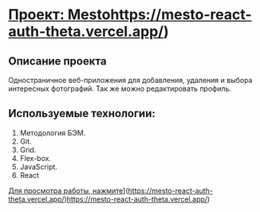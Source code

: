 # [Проект: Mesto](https://mesto-react-auth-theta.vercel.app/)https://mesto-react-auth-theta.vercel.app/)

## Описание проекта

Одностраничное веб-приложения для добавления, удаления и выбора интересных фотографий. Так же можно редактировать профиль.

## Используемые технологии:

1. Методология БЭМ.
2. Git.
3. Grid.
4. Flex-box.
5. JavaScript.
6. React

[Для просмотра работы, нажмите]([https://mesto.vitmach.ru)](https://mesto-react-auth-theta.vercel.app/)https://mesto-react-auth-theta.vercel.app/)
